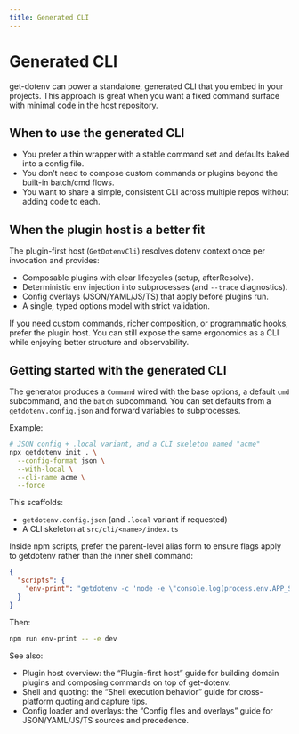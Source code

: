 ```yaml
---
title: Generated CLI
---
```


# Generated CLI

get-dotenv can power a standalone, generated CLI that you embed in your projects. This approach is great when you want a fixed command surface with minimal code in the host repository.

## When to use the generated CLI

- You prefer a thin wrapper with a stable command set and defaults baked into a config file.
- You don’t need to compose custom commands or plugins beyond the built-in batch/cmd flows.
- You want to share a simple, consistent CLI across multiple repos without adding code to each.

## When the plugin host is a better fit

The plugin-first host (`GetDotenvCli`) resolves dotenv context once per invocation and provides:

- Composable plugins with clear lifecycles (setup, afterResolve).
- Deterministic env injection into subprocesses (and `--trace` diagnostics).
- Config overlays (JSON/YAML/JS/TS) that apply before plugins run.
- A single, typed options model with strict validation.

If you need custom commands, richer composition, or programmatic hooks, prefer the plugin host. You can still expose the same ergonomics as a CLI while enjoying better structure and observability.

## Getting started with the generated CLI

The generator produces a `Command` wired with the base options, a default `cmd` subcommand, and the `batch` subcommand. You can set defaults from a `getdotenv.config.json` and forward variables to subprocesses.

Example:

```bash
# JSON config + .local variant, and a CLI skeleton named "acme"
npx getdotenv init . \
  --config-format json \
  --with-local \
  --cli-name acme \
  --force
```

This scaffolds:

- `getdotenv.config.json` (and `.local` variant if requested)
- A CLI skeleton at `src/cli/<name>/index.ts`

Inside npm scripts, prefer the parent-level alias form to ensure flags apply to getdotenv rather than the inner shell command:

```json
{
  "scripts": {
    "env-print": "getdotenv -c 'node -e \"console.log(process.env.APP_SETTING ?? \\\"\\\")\"'"
  }
}
```

Then:

```bash
npm run env-print -- -e dev
```

See also:

- Plugin host overview: the “Plugin-first host” guide for building domain plugins and composing commands on top of get-dotenv.
- Shell and quoting: the “Shell execution behavior” guide for cross-platform quoting and capture tips.
- Config loader and overlays: the “Config files and overlays” guide for JSON/YAML/JS/TS sources and precedence.
